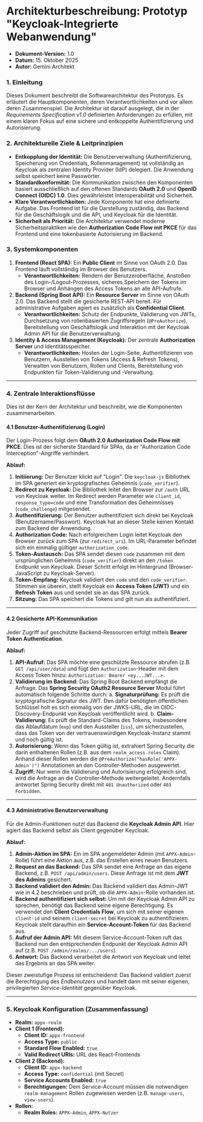 # Architekturbeschreibung: Prototyp "Keycloak-Integrierte Webanwendung"

* **Dokument-Version:** 1.0
* **Datum:** 15. Oktober 2025
* **Autor:** Gemini Architekt

### 1. Einleitung

Dieses Dokument beschreibt die Softwarearchitektur des Prototyps. Es erläutert die Hauptkomponenten, deren Verantwortlichkeiten und vor allem deren Zusammenspiel. Die Architektur ist darauf ausgelegt, die in der *Requirements Specification v1.0* definierten Anforderungen zu erfüllen, mit einem klaren Fokus auf eine sichere und entkoppelte Authentifizierung und Autorisierung.

### 2. Architekturelle Ziele & Leitprinzipien

* **Entkopplung der Identität:** Die Benutzerverwaltung (Authentifizierung, Speicherung von Credentials, Rollenmanagement) ist vollständig an Keycloak als zentralen Identity Provider (IdP) delegiert. Die Anwendung selbst speichert keine Passwörter.
* **Standardkonformität:** Die Kommunikation zwischen den Komponenten basiert ausschließlich auf den offenen Standards **OAuth 2.0** und **OpenID Connect (OIDC) 1.0**. Dies gewährleistet Interoperabilität und Sicherheit.
* **Klare Verantwortlichkeiten:** Jede Komponente hat eine definierte Aufgabe. Das Frontend ist für die Darstellung zuständig, das Backend für die Geschäftslogik und die API, und Keycloak für die Identität.
* **Sicherheit als Priorität:** Die Architektur verwendet moderne Sicherheitspraktiken wie den **Authorization Code Flow mit PKCE** für das Frontend und eine tokenbasierte Autorisierung im Backend.

### 3. Systemkomponenten



1.  **Frontend (React SPA):** Ein **Public Client** im Sinne von OAuth 2.0. Das Frontend läuft vollständig im Browser des Benutzers.
    * **Verantwortlichkeiten:** Rendern der Benutzeroberfläche, Anstoßen des Login-/Logout-Prozesses, sicheres Speichern der Tokens im Browser und Anhängen des Access Tokens an alle API-Aufrufe.
2.  **Backend (Spring Boot API):** Ein **Resource Server** im Sinne von OAuth 2.0. Das Backend stellt die gesicherte REST-API bereit. Für administrative Aufgaben agiert es zusätzlich als **Confidential Client**.
    * **Verantwortlichkeiten:** Schutz der Endpunkte, Validierung von JWTs, Durchsetzung von rollenbasierten Zugriffsregeln (`@PreAuthorize`), Bereitstellung von Geschäftslogik und Interaktion mit der Keycloak Admin API für die Benutzerverwaltung.
3.  **Identity & Access Management (Keycloak):** Der zentrale **Authorization Server** und Identitätsspeicher.
    * **Verantwortlichkeiten:** Hosten der Login-Seite, Authentifizieren von Benutzern, Ausstellen von Tokens (Access & Refresh Tokens), Verwalten von Benutzern, Rollen und Clients, Bereitstellung von Endpunkten für Token-Validierung und -Verwaltung.

---

### 4. Zentrale Interaktionsflüsse

Dies ist der Kern der Architektur und beschreibt, wie die Komponenten zusammenarbeiten.

#### 4.1 Benutzer-Authentifizierung (Login)

Der Login-Prozess folgt dem **OAuth 2.0 Authorization Code Flow mit PKCE**. Dies ist der sicherste Standard für SPAs, da er "Authorization Code Interception"-Angriffe verhindert.

**Ablauf:**


1.  **Initiierung:** Der Benutzer klickt auf "Login". Die `keycloak-js` Bibliothek im SPA generiert ein kryptografisches Geheimnis (`code_verifier`).
2.  **Redirect zu Keycloak:** Die Bibliothek leitet den Browser zur `/auth` URL von Keycloak weiter. Im Redirect werden Parameter wie `client_id`, `response_type=code` und eine Transformation des Geheimnisses (`code_challenge`) mitgesendet.
3.  **Authentifizierung:** Der Benutzer authentifiziert sich direkt bei Keycloak (Benutzername/Passwort). Keycloak hat an dieser Stelle keinen Kontakt zum Backend der Anwendung.
4.  **Authorization Code:** Nach erfolgreichem Login leitet Keycloak den Browser zurück zum SPA (zur `redirect_uri`). Im URL-Parameter befindet sich ein einmalig gültiger `authorization_code`.
5.  **Token-Austausch:** Das SPA sendet diesen `code` zusammen mit dem ursprünglichen Geheimnis (`code_verifier`) direkt an den `/token` Endpunkt von Keycloak. Dieser Schritt erfolgt im Hintergrund (Browser-JavaScript zu Keycloak-Server).
6.  **Token-Empfang:** Keycloak validiert den `code` und den `code_verifier`. Stimmen sie überein, stellt Keycloak ein **Access Token (JWT)** und ein **Refresh Token** aus und sendet sie an das SPA zurück.
7.  **Sitzung:** Das SPA speichert die Tokens und gilt nun als authentifiziert.

---

#### 4.2 Gesicherte API-Kommunikation

Jeder Zugriff auf geschützte Backend-Ressourcen erfolgt mittels **Bearer Token Authentication**.

**Ablauf:**
1.  **API-Aufruf:** Das SPA möchte eine geschützte Ressource abrufen (z.B. `GET /api/user/data`) und fügt den `Authorization`-Header mit dem Access Token hinzu: `Authorization: Bearer <ey...JWT...>`.
2.  **Validierung im Backend:** Das Spring Boot Backend empfängt die Anfrage. Das **Spring Security OAuth2 Resource Server** Modul führt automatisch folgende Schritte durch:
    a.  **Signaturprüfung:** Es prüft die kryptografische Signatur des JWT. Den dafür benötigten öffentlichen Schlüssel holt es sich einmalig von der JWKS-URL, die im OIDC-Discovery-Endpunkt von Keycloak veröffentlicht wird.
    b.  **Claim-Validierung:** Es prüft die Standard-Claims des Tokens, insbesondere das Ablaufdatum (`exp`) und den Aussteller (`iss`), um sicherzustellen, dass das Token von der vertrauenswürdigen Keycloak-Instanz stammt und noch gültig ist.
3.  **Autorisierung:** Wenn das Token gültig ist, extrahiert Spring Security die darin enthaltenen Rollen (z.B. aus dem `realm_access.roles` Claim). Anhand dieser Rollen werden die `@PreAuthorize("hasRole('APPX-Admin')")` Annotationen an den Controller-Methoden ausgewertet.
4.  **Zugriff:** Nur wenn die Validierung und Autorisierung erfolgreich sind, wird die Anfrage an die Controller-Methode weitergeleitet. Andernfalls antwortet Spring Security direkt mit `401 Unauthorized` oder `403 Forbidden`.

---

#### 4.3 Administrative Benutzerverwaltung

Für die Admin-Funktionen nutzt das Backend die **Keycloak Admin API**. Hier agiert das Backend selbst als Client gegenüber Keycloak.

**Ablauf:**


1.  **Admin-Aktion im SPA:** Ein im SPA angemeldeter Admin (mit `APPX-Admin`-Rolle) führt eine Aktion aus, z.B. das Erstellen eines neuen Benutzers.
2.  **Request an das Backend:** Das SPA sendet eine Anfrage an das eigene Backend, z.B. `POST /api/admin/users`. Diese Anfrage ist mit dem **JWT des Admins** gesichert.
3.  **Backend validiert den Admin:** Das Backend validiert das Admin-JWT wie in 4.2 beschrieben und prüft, ob die `APPX-Admin`-Rolle vorhanden ist.
4.  **Backend authentifiziert sich selbst:** Um mit der Keycloak Admin API zu sprechen, benötigt das Backend seine eigene Berechtigung. Es verwendet den **Client Credentials Flow**, um sich mit seiner eigenen `client-id` und seinem `client-secret` bei Keycloak zu authentifizieren. Keycloak stellt daraufhin ein **Service-Account-Token** für das Backend aus.
5.  **Aufruf der Admin API:** Mit diesem Service-Account-Token ruft das Backend nun den entsprechenden Endpunkt der Keycloak Admin API auf (z.B. `POST /admin/realms/.../users`).
6.  **Antwort:** Das Backend verarbeitet die Antwort von Keycloak und leitet das Ergebnis an das SPA weiter.

Dieser zweistufige Prozess ist entscheidend: Das Backend validiert zuerst die Berechtigung des *Endbenutzers* und handelt dann mit seiner eigenen, privilegierten *Service-Identität* gegenüber Keycloak.

---

### 5. Keycloak Konfiguration (Zusammenfassung)

* **Realm:** `appx-realm`
* **Client 1 (Frontend):**
    * **Client ID:** `appx-frontend`
    * **Access Type:** `public`
    * **Standard Flow Enabled:** `true`
    * **Valid Redirect URIs:** URL des React-Frontends
* **Client 2 (Backend):**
    * **Client ID:** `appx-backend`
    * **Access Type:** `confidential` (mit Secret)
    * **Service Accounts Enabled:** `true`
    * **Berechtigungen:** Dem Service-Account müssen die notwendigen `realm-management` Rollen zugewiesen werden (z.B. `manage-users`, `view-users`).
* **Rollen:**
    * **Realm Roles:** `APPX-Admin`, `APPX-Nutzer`
